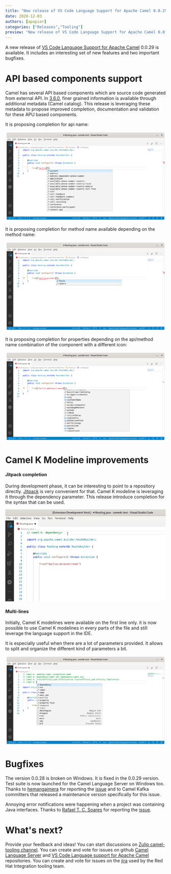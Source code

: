 ```yaml
---
title: "New release of VS Code Language Support for Apache Camel 0.0.29"
date: 2020-12-03
authors: [apupier]
categories: ["Releases","Tooling"]
preview: "New release of VS Code Language Support for Apache Camel 0.0.29: API based components initial support and Camel K Modeline improvements"
---
```


A new release of [VS Code Language Support for Apache Camel](https://marketplace.visualstudio.com/items?itemName=redhat.vscode-apache-camel) 0.0.29 is available. It includes an interesting set of new features and two important bugfixes.

# API based components support

Camel has several API based components which are source code generated from external API. In [3.6.0](./../../10/Camel36-Whatsnew/#api-components-overhaul), finer grained information is available through additional metadata (Camel catalog). This release is leveraging these metadata to propose improved completion, documentation and validation for these APU based components.

It is proposing completion for api name:

![Completion for API Name](apiNameCompletion.png "Completion for API Name")

It is proposing completion for method name available depending on the method name:

![Completion for Method Name](methodNameCompletion.png "Completion for Method Name")

It is proposing completion for properties depending on the api/method name combination of the component with a different icon:

![Completion for API properties](parameterCompletion.png "Completion for API properties")

# Camel K Modeline improvements

#### Jitpack completion

During development phase, it can be interesting to point to a repository directly. [Jitpack](https://jitpack.io/) is very convenient for that. Camel K modeline is leveraging it through the dependency parameter. This release introduce completion for the syntax that can be used.

![Completion for jitpack](completionJitpack.gif "Completion for jitpack")

#### Multi-lines

Initially, Camel K modelines were available on the first line only. it is now possible to use Camel K modelines in every parts of the file and still leverage the language support in the IDE.

It is especially useful when there are a lot of parameters provided. It allows to split and organize the different kind of parameters a bit.

![multi-lines](multiline.png "Muti-lines for Camel K modeline")

# Bugfixes

The version 0.0.28 is broken on Windows. It is fixed in the 0.0.29 version. Test suite is now launched for the Camel Language Server on Windows too. Thanks to [hemangajmera](https://github.com/hemangajmera) for reporting the [issue](https://github.com/camel-tooling/camel-lsp-client-vscode/issues/472) and to Camel Kafka committers that released a maintenance version specifically for this issue.

Annoying error notifications were happening when a project was containing Java interfaces. Thanks to [Rafael T. C. Soares](https://github.com/rafaeltuelho) for reporting the [issue](https://github.com/camel-tooling/camel-lsp-client-vscode/issues/475).

# What's next?

Provide your feedback and ideas!
You can start discussions on [Zulip camel-tooling channel](https://camel.zulipchat.com/#narrow/stream/258729-camel-tooling).
You can create and vote for issues on github [Camel Language Server](https://github.com/camel-tooling/camel-language-server/issues) and [VS Code Language support for Apache Camel](https://github.com/camel-tooling/camel-lsp-client-vscode/issues) repositories.
You can create and vote for issues on the [jira](https://issues.redhat.com/browse/FUSETOOLS2) used by the Red Hat Integration tooling team.
